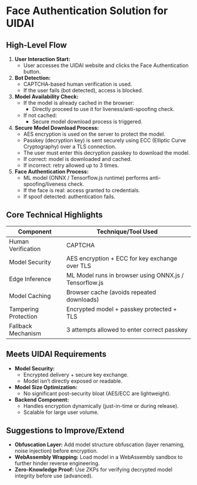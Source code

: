 # Face Authentication Solution for UIDAI

## High-Level Flow

1.  **User Interaction Start:**
    *   User accesses the UIDAI website and clicks the Face Authentication button.
2.  **Bot Detection:**
    *   CAPTCHA-based human verification is used.
    *   If the user fails (bot detected), access is blocked.
3.  **Model Availability Check:**
    *   If the model is already cached in the browser:
        *   Directly proceed to use it for liveness/anti-spoofing check.
    *   If not cached:
        *   Secure model download process is triggered.
4.  **Secure Model Download Process:**
    *   AES encryption is used on the server to protect the model.
    *   Passkey (decryption key) is sent securely using ECC (Elliptic Curve Cryptography) over a TLS connection.
    *   The user must enter this decryption passkey to download the model.
    *   If correct: model is downloaded and cached.
    *   If incorrect: retry allowed up to 3 times.
5.  **Face Authentication Process:**
    *   ML model (ONNX / Tensorflow.js runtime) performs anti-spoofing/liveness check.
    *   If the face is real: access granted to credentials.
    *   If spoof detected: authentication fails.

## Core Technical Highlights

| Component           | Technique/Tool Used                                  |
| ------------------- | ---------------------------------------------------- |
| Human Verification  | CAPTCHA                                            |
| Model Security      | AES encryption + ECC for key exchange over TLS       |
| Edge Inference      | ML Model runs in browser using ONNX.js / Tensorflow.js |
| Model Caching       | Browser cache (avoids repeated downloads)            |
| Tampering Protection | Encrypted model + passkey protected + TLS            |
| Fallback Mechanism  | 3 attempts allowed to enter correct passkey          |

## Meets UIDAI Requirements

*   **Model Security:**
    *   Encrypted delivery + secure key exchange.
    *   Model isn’t directly exposed or readable.
*   **Model Size Optimization:**
    *   No significant post-security bloat (AES/ECC are lightweight).
*   **Backend Component:**
    *   Handles encryption dynamically (just-in-time or during release).
    *   Scalable for large user volume.

## Suggestions to Improve/Extend

*   **Obfuscation Layer:** Add model structure obfuscation (layer renaming, noise injection) before encryption.
*   **WebAssembly Wrapping:** Load model in a WebAssembly sandbox to further hinder reverse engineering.
*   **Zero-Knowledge Proof:** Use ZKPs for verifying decrypted model integrity before use (advanced).
